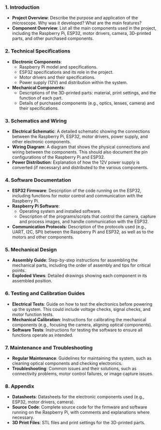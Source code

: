 
### 1. **Introduction**
   - **Project Overview**: Describe the purpose and application of the microscope. Why was it developed? What are the main features?
   - **Component Overview**: List all the main components used in the project, including the Raspberry Pi, ESP32, motor drivers, camera, 3D-printed parts, and other purchased components.

### 2. **Technical Specifications**
   - **Electronic Components**: 
     - Raspberry Pi model and specifications.
     - ESP32 specifications and its role in the project.
     - Motor drivers and their specifications.
     - Power supply (12V) and distribution within the system.
   - **Mechanical Components**: 
     - Descriptions of the 3D-printed parts: material, print settings, and the function of each part.
     - Details of purchased components (e.g., optics, lenses, camera) and their specifications.

### 3. **Schematics and Wiring**
   - **Electrical Schematic**: A detailed schematic showing the connections between the Raspberry Pi, ESP32, motor drivers, power supply, and other electronic components.
   - **Wiring Diagram**: A diagram that shows the physical connections and wiring between the components. This should also document the pin configurations of the Raspberry Pi and ESP32.
   - **Power Distribution**: Explanation of how the 12V power supply is converted (if necessary) and distributed to the various components.

### 4. **Software Documentation**
   - **ESP32 Firmware**: Description of the code running on the ESP32, including functions for motor control and communication with the Raspberry Pi.
   - **Raspberry Pi Software**: 
     - Operating system and installed software.
     - Description of the programs/scripts that control the camera, capture and process images, and handle communication with the ESP32.
   - **Communication Protocols**: Description of the protocols used (e.g., UART, I2C, SPI) between the Raspberry Pi and ESP32, as well as to the motors and other components.

### 5. **Mechanical Design**
   - **Assembly Guide**: Step-by-step instructions for assembling the mechanical parts, including the order of assembly and tips for critical points.
   - **Exploded Views**: Detailed drawings showing each component in its assembled position.

### 6. **Testing and Calibration Guides**
   - **Electrical Tests**: Guide on how to test the electronics before powering up the system. This could include voltage checks, signal checks, and motor function tests.
   - **Mechanical Calibration**: Instructions for calibrating the mechanical components (e.g., focusing the camera, aligning optical components).
   - **Software Tests**: Instructions for testing the software to ensure all functions operate as intended.

### 7. **Maintenance and Troubleshooting**
   - **Regular Maintenance**: Guidelines for maintaining the system, such as cleaning optical components and checking electronics.
   - **Troubleshooting**: Common issues and their solutions, such as connectivity problems, motor control failures, or image capture issues.

### 8. **Appendix**
   - **Datasheets**: Datasheets for the electronic components used (e.g., ESP32, motor drivers, camera).
   - **Source Code**: Complete source code for the firmware and software running on the Raspberry Pi, with comments and explanations where necessary.
   - **3D Print Files**: STL files and print settings for the 3D-printed parts.

